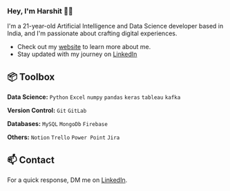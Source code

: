 ### Hey, I'm Harshit 👋🏽 

I'm a 21-year-old Artificial Intelligence and Data Science developer based in India, and I'm passionate about crafting digital experiences. 

- Check out my [website](https://www.harshitmahajan.tech) to learn more about me.
- Stay updated with my journey on [LinkedIn](https://www.linkedin.com/in/hm1104)


## 📦 Toolbox

**Data Science:** `Python` `Excel` `numpy` `pandas` `keras` `tableau` `kafka`
 
**Version Control:** `Git` `GitLab` 

**Databases:** `MySQL` `MongoDb` `Firebase` 

**Others:** `Notion` `Trello` `Power Point` `Jira`
 
## 📫 Contact

For a quick response, DM me on [LinkedIn](https://www.linkedin.com/in/hm1104/). 
